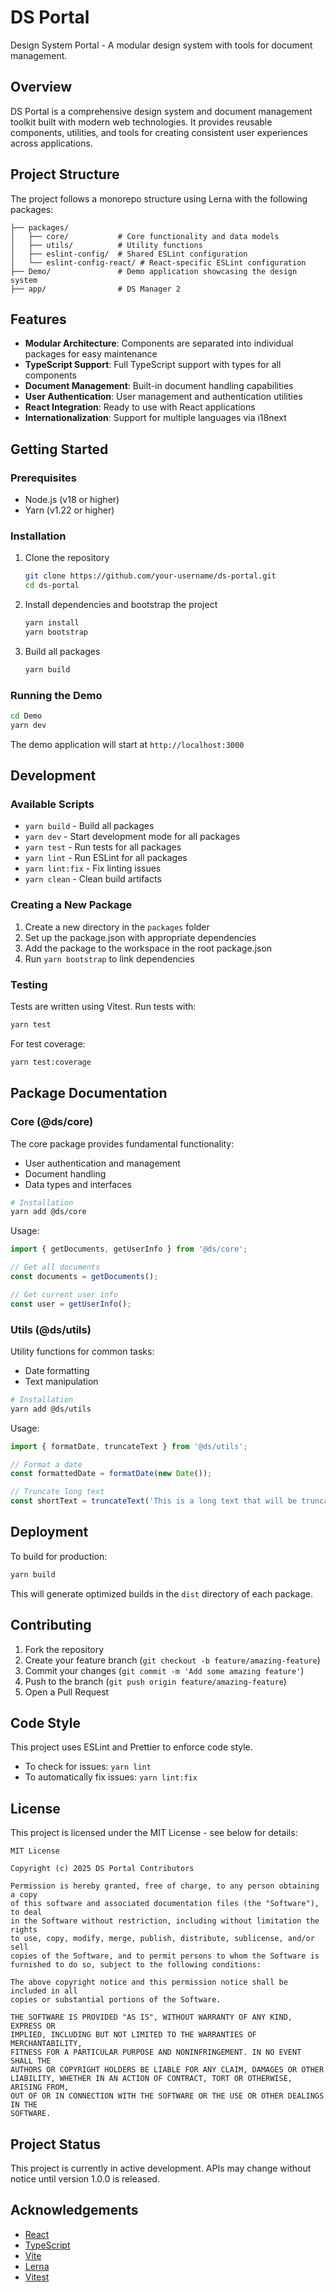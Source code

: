 # DS Portal

Design System Portal - A modular design system with tools for document management.

## Overview

DS Portal is a comprehensive design system and document management toolkit built with modern web technologies. It provides reusable components, utilities, and tools for creating consistent user experiences across applications.

## Project Structure

The project follows a monorepo structure using Lerna with the following packages:

```
├── packages/
│   ├── core/           # Core functionality and data models
│   ├── utils/          # Utility functions
│   ├── eslint-config/  # Shared ESLint configuration
│   └── eslint-config-react/ # React-specific ESLint configuration
├── Demo/               # Demo application showcasing the design system
├── app/                # DS Manager 2 
```

## Features

- **Modular Architecture**: Components are separated into individual packages for easy maintenance
- **TypeScript Support**: Full TypeScript support with types for all components
- **Document Management**: Built-in document handling capabilities
- **User Authentication**: User management and authentication utilities
- **React Integration**: Ready to use with React applications
- **Internationalization**: Support for multiple languages via i18next

## Getting Started

### Prerequisites

- Node.js (v18 or higher)
- Yarn (v1.22 or higher)

### Installation

1. Clone the repository
   ```bash
   git clone https://github.com/your-username/ds-portal.git
   cd ds-portal
   ```

2. Install dependencies and bootstrap the project
   ```bash
   yarn install
   yarn bootstrap
   ```

3. Build all packages
   ```bash
   yarn build
   ```

### Running the Demo

```bash
cd Demo
yarn dev
```

The demo application will start at `http://localhost:3000`

## Development

### Available Scripts

- `yarn build` - Build all packages
- `yarn dev` - Start development mode for all packages
- `yarn test` - Run tests for all packages
- `yarn lint` - Run ESLint for all packages
- `yarn lint:fix` - Fix linting issues
- `yarn clean` - Clean build artifacts

### Creating a New Package

1. Create a new directory in the `packages` folder
2. Set up the package.json with appropriate dependencies
3. Add the package to the workspace in the root package.json
4. Run `yarn bootstrap` to link dependencies

### Testing

Tests are written using Vitest. Run tests with:

```bash
yarn test
```

For test coverage:

```bash
yarn test:coverage
```

## Package Documentation

### Core (@ds/core)

The core package provides fundamental functionality:

- User authentication and management
- Document handling
- Data types and interfaces

```bash
# Installation
yarn add @ds/core
```

Usage:

```typescript
import { getDocuments, getUserInfo } from '@ds/core';

// Get all documents
const documents = getDocuments();

// Get current user info
const user = getUserInfo();
```

### Utils (@ds/utils)

Utility functions for common tasks:

- Date formatting
- Text manipulation

```bash
# Installation
yarn add @ds/utils
```

Usage:

```typescript
import { formatDate, truncateText } from '@ds/utils';

// Format a date
const formattedDate = formatDate(new Date());

// Truncate long text
const shortText = truncateText('This is a long text that will be truncated', 20);
```

## Deployment

To build for production:

```bash
yarn build
```

This will generate optimized builds in the `dist` directory of each package.

## Contributing

1. Fork the repository
2. Create your feature branch (`git checkout -b feature/amazing-feature`)
3. Commit your changes (`git commit -m 'Add some amazing feature'`)
4. Push to the branch (`git push origin feature/amazing-feature`)
5. Open a Pull Request

## Code Style

This project uses ESLint and Prettier to enforce code style.

- To check for issues: `yarn lint`
- To automatically fix issues: `yarn lint:fix`

## License

This project is licensed under the MIT License - see below for details:

```
MIT License

Copyright (c) 2025 DS Portal Contributors

Permission is hereby granted, free of charge, to any person obtaining a copy
of this software and associated documentation files (the "Software"), to deal
in the Software without restriction, including without limitation the rights
to use, copy, modify, merge, publish, distribute, sublicense, and/or sell
copies of the Software, and to permit persons to whom the Software is
furnished to do so, subject to the following conditions:

The above copyright notice and this permission notice shall be included in all
copies or substantial portions of the Software.

THE SOFTWARE IS PROVIDED "AS IS", WITHOUT WARRANTY OF ANY KIND, EXPRESS OR
IMPLIED, INCLUDING BUT NOT LIMITED TO THE WARRANTIES OF MERCHANTABILITY,
FITNESS FOR A PARTICULAR PURPOSE AND NONINFRINGEMENT. IN NO EVENT SHALL THE
AUTHORS OR COPYRIGHT HOLDERS BE LIABLE FOR ANY CLAIM, DAMAGES OR OTHER
LIABILITY, WHETHER IN AN ACTION OF CONTRACT, TORT OR OTHERWISE, ARISING FROM,
OUT OF OR IN CONNECTION WITH THE SOFTWARE OR THE USE OR OTHER DEALINGS IN THE
SOFTWARE.
```

## Project Status

This project is currently in active development. APIs may change without notice until version 1.0.0 is released.

## Acknowledgements

- [React](https://reactjs.org/)
- [TypeScript](https://www.typescriptlang.org/)
- [Vite](https://vitejs.dev/)
- [Lerna](https://lerna.js.org/)
- [Vitest](https://vitest.dev/)